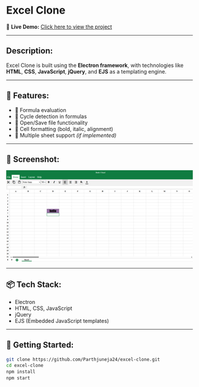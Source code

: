 # Excel Clone

🔗 **Live Demo:** [Click here to view the project](https://parthjuneja24.github.io/excel-clone/)

---

## Description:

Excel Clone is built using the **Electron framework**, with technologies like **HTML**, **CSS**, **JavaScript**, **jQuery**, and **EJS** as a templating engine.

---

## 🔧 Features:

- 🧮 Formula evaluation
- 🔁 Cycle detection in formulas
- 💾 Open/Save file functionality
- 🎨 Cell formatting (bold, italic, alignment)
- 📄 Multiple sheet support *(if implemented)*

---

## 📸 Screenshot:

![Excel Clone Screenshot](screenshot.png)

---
## 📦 Tech Stack:

- Electron
- HTML, CSS, JavaScript
- jQuery
- EJS (Embedded JavaScript templates)

---

## 🚀 Getting Started:

```bash
git clone https://github.com/Parthjuneja24/excel-clone.git
cd excel-clone
npm install
npm start
